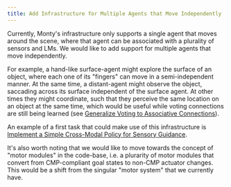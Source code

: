 ```yaml
---
title: Add Infrastructure for Multiple Agents that Move Independently
---
```


Currently, Monty's infrastructure only supports a single agent that moves around the scene, where that agent can be associated with a plurality of sensors and LMs. We would like to add support for multiple agents that move independently.

For example, a hand-like surface-agent might explore the surface of an object, where each one of its "fingers" can move in a semi-independent manner. At the same time, a distant-agent might observe the object, saccading across its surface independent of the surface agent. At other times they might coordinate, such that they perceive the same location on an object at the same time, which would be useful while voting connections are still being learned (see [Generalize Voting to Associative Connections](../voting-improvements/generalize-voting-to-associative-connections.md)).

An example of a first task that could make use of this infrastructure is [Implement a Simple Cross-Modal Policy for Sensory Guidance](../motor-system-improvements/implement-a-simple-cross-modal-policy-for-sensory-guidance.md).

It's also worth noting that we would like to move towards the concept of "motor modules" in the code-base, i.e. a plurarity of motor modules that convert from CMP-compliant goal states to non-CMP actuator changes. This would be a shift from the singular "motor system" that we currently have.